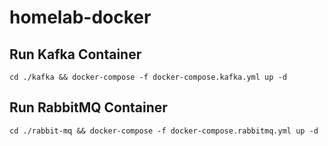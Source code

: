 # homelab-docker

## Run Kafka Container

`cd ./kafka && docker-compose -f docker-compose.kafka.yml up -d`

## Run RabbitMQ Container

`cd ./rabbit-mq && docker-compose -f docker-compose.rabbitmq.yml up -d`
